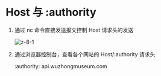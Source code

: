 # Host 与 :authority

1. 通过 nc 命令直接发送报文控制 Host 请求头的发送

   ![z-8-1](/img/http/2/z-8-1.jpg)

2. 通过浏览器控制台，查看各个网站的 Host/:authority 请求头

   :authority: api.wuzhongmuseum.com
